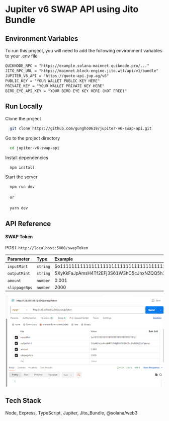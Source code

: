 # Jupiter v6 SWAP API using Jito Bundle


## Environment Variables

To run this project, you will need to add the following environment variables to your .env file

```
QUIKNODE_RPC = "https://example.solana-mainnet.quiknode.pro/..."
JITO_RPC_URL = "https://mainnet.block-engine.jito.wtf/api/v1/bundle"
JUPITER_V6_API = "https://quote-api.jup.ag/v6"
PUBLIC_KEY = "YOUR WALLET PUBLIC KEY HERE"
PRIVATE_KEY = "YOUR WALLET PRIVATE KEY HERE"
BIRD_EYE_API_KEY = "YOUR BIRD EYE KEY HERE (NOT FREE)"
```

## Run Locally

Clone the project

```bash
  git clone https://github.com/gungho0619/jupiter-v6-swap-api.git
```

Go to the project directory

```bash
  cd jupiter-v6-swap-api
```

Install dependencies

```bash
  npm install
```

Start the server

```bash
  npm run dev

  or

  yarn dev

```

## API Reference

#### SWAP Token

POST ```http://localhost:5000/swapToken```

| Parameter | Type     | Example                |
| :-------- | :------- | :------------------------- |
| `inputMint` | `string` |  So11111111111111111111111111111111111111112 |
| `outputMint` | `string` | 5XyKkFaJpAmsH4Tf2EFj3S61W3hC5cJhxNZQQ5h1pump |
| `amount` | `number` | 0.001 |
| `slippageBps` | `number` | 2000 |

![Demo](./swap.png)

## Tech Stack

Node, Express, TypeScript, Jupiter, Jito_Bundle, @solana/web3

